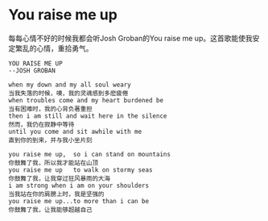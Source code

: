 You raise me up
======

每每心情不好的时候我都会听Josh Groban的You raise me up。这首歌能使我安定繁乱的心情，重拾勇气。

```text
YOU RAISE ME UP
--JOSH GROBAN

when my down and my all soul weary
当我失落的时候，噢，我的灵魂感到多麽疲倦
when troubles come and my heart burdened be
当有困难时，我的心背负著重担
then i am still and wait here in the silence
然而，我仍在寂静中等待
until you come and sit awhile with me
直到你的到来，并与我小坐片刻

you raise me up,  so i can stand on mountains
你鼓舞了我，所以我才能站在山顶
you raise me up   to walk on stormy seas
你鼓舞了我，让我穿过狂风暴雨的大海
i am strong when i am on your shoulders
当我站在你的肩膀上时，我是坚强的
you raise me up...to more than i can be
你鼓舞了我，让我能够超越自己
```